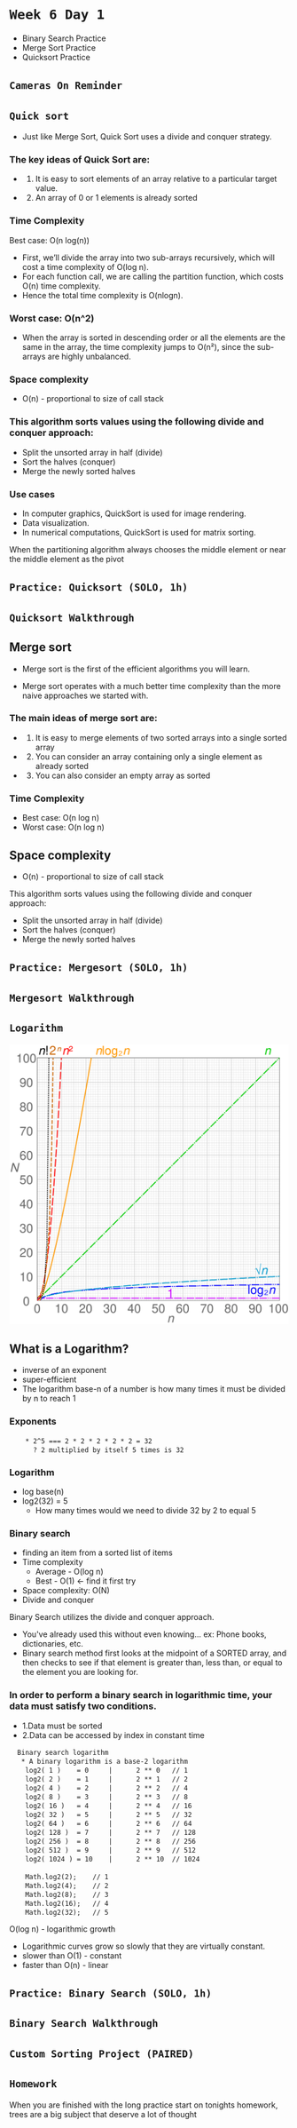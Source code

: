 # `Week 6 Day 1`

- Binary Search Practice
- Merge Sort Practice
- Quicksort Practice

## `Cameras On Reminder`


## `Quick sort`
  * Just like Merge Sort, Quick Sort uses a divide and conquer strategy.

### The key ideas of Quick Sort are:
  * 1. It is easy to sort elements of an array relative to a particular target value.
  * 2. An array of 0 or 1 elements is already sorted


### Time Complexity
  Best case: O(n log(n))
  * First, we’ll divide the array into two sub-arrays recursively, which will cost a time complexity of O(log n).
  * For each function call, we are calling the partition function, which costs O(n) time complexity.
  * Hence the total time complexity is O(nlogn).

### Worst case: O(n^2)
  * When the array is sorted in descending order or all the elements are the same in the array, the time complexity jumps to O(n²), since the sub-arrays are highly unbalanced.

### Space complexity
  * O(n) - proportional to size of call stack

### This algorithm sorts values using the following divide and conquer approach:
  * Split the unsorted array in half (divide)
  * Sort the halves (conquer)
  * Merge the newly sorted halves

### Use cases
  * In computer graphics, QuickSort is used for image rendering.
  * Data visualization.
  * In numerical computations, QuickSort is used for matrix sorting.

 When the partitioning algorithm always chooses the middle element or near the middle element as the pivot

## `Practice: Quicksort (SOLO, 1h)`

## `Quicksort Walkthrough`


## Merge sort
  * Merge sort is the first of the efficient algorithms you will learn.

  * Merge sort operates with a much better time complexity than the more naive approaches we started with.

### The main ideas of merge sort are:
  * 1. It is easy to merge elements of two sorted arrays into a single sorted array
  * 2. You can consider an array containing only a single element as already sorted
  * 3. You can also consider an empty array as sorted

### Time Complexity
  * Best case: O(n log n)
  * Worst case: O(n log n)
## Space complexity
  * O(n) - proportional to size of call stack

This algorithm sorts values using the following divide and conquer approach:
  * Split the unsorted array in half (divide)
  * Sort the halves (conquer)
  * Merge the newly sorted halves
## `Practice: Mergesort (SOLO, 1h)`

## `Mergesort Walkthrough`

## `Logarithm`

![big-o-comparison](./big-O-chart.svg)


## What is a Logarithm?
  * inverse of an exponent
  * super-efficient
  * The logarithm base-n of a number is how many times it must be divided by n to reach 1

### Exponents
```
    * 2^5 === 2 * 2 * 2 * 2 * 2 = 32
      ? 2 multiplied by itself 5 times is 32
```
### Logarithm
  * log base(n)
  * log2(32) = 5
    * How many times would we need to divide 32 by 2 to equal 5

### Binary search
  * finding an item from a sorted list of items
  * Time complexity
    * Average - O(log n)
    * Best - O(1) <-  find it first try
  * Space complexity: O(N)
  * Divide and conquer

Binary Search utilizes the divide and conquer approach.
  * You've already used this without even knowing...
          ex: Phone books, dictionaries, etc.
  * Binary search method first looks at the midpoint of a SORTED array, and then checks to see if that element is greater than, less than, or equal to the element you are looking for.


### In order to perform a binary search in logarithmic time, your data must satisfy two conditions.
  * 1.Data must be sorted
  * 2.Data can be accessed by index in constant time
```
  Binary search logarithm
   * A binary logarithm is a base-2 logarithm
    log2( 1 )    = 0     |      2 ** 0   // 1
    log2( 2 )    = 1     |      2 ** 1   // 2
    log2( 4 )    = 2     |      2 ** 2   // 4
    log2( 8 )    = 3     |      2 ** 3   // 8
    log2( 16 )   = 4     |      2 ** 4   // 16
    log2( 32 )   = 5     |      2 ** 5   // 32
    log2( 64 )   = 6     |      2 ** 6   // 64
    log2( 128 )  = 7     |      2 ** 7   // 128
    log2( 256 )  = 8     |      2 ** 8   // 256
    log2( 512 )  = 9     |      2 ** 9   // 512
    log2( 1024 ) = 10    |      2 ** 10  // 1024

    Math.log2(2);    // 1
    Math.log2(4);    // 2
    Math.log2(8);    // 3
    Math.log2(16);   // 4
    Math.log2(32);   // 5
```
  O(log n) - logarithmic growth
  * Logarithmic curves grow so slowly that they are virtually constant.
  * slower than O(1) - constant
  * faster than O(n) - linear
## `Practice: Binary Search (SOLO, 1h)`

## `Binary Search Walkthrough`

## `Custom Sorting Project (PAIRED)`

## `Homework`

When you are finished with the long practice start on tonights homework, trees are a big subject that deserve a lot of thought
